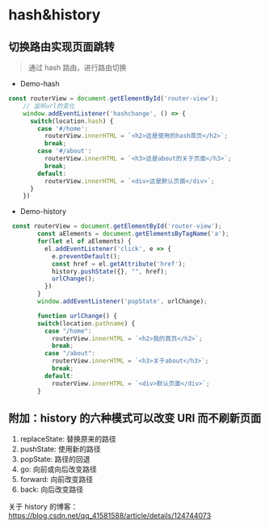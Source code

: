 # hash&history

## 切换路由实现页面跳转

> 通过 hash 路由，进行路由切换

- Demo-hash

```JavaScript
const routerView = document.getElementById('router-view');
    // 监听url的变化
    window.addEventListener('hashchange', () => {
      switch(location.hash) {
        case '#/home':
          routerView.innerHTML = `<h2>这是使用的hash首页</h2>`;
          break;
        case '#/about':
          routerView.innerHTML = `<h3>这是about的关于页面</h3>`;
          break;
        default:
          routerView.innerHTML = `<div>这是默认页面</div>`;
      }
    })

```

- Demo-history

```JavaScript
 const routerView = document.getElementById('router-view');
        const aElements = document.getElementsByTagName('a');
        for(let el of aElements) {
          el.addEventListener('click', e => {
            e.preventDefault();
            const href = el.getAttribute('href');
            history.pushState({}, "", href);
            urlChange();
          })
        }
        window.addEventListener('popState', urlChange);

        function urlChange() {
        switch(location.pathname) {
          case "/home":
            routerView.innerHTML = `<h2>我的首页</h2>`;
            break;
          case "/about":
            routerView.innerHTML = `<h3>关于about</h3>`;
            break;
          default:
            routerView.innerHTML = `<div>默认页面</div>`;
        }
```

## **附加：history 的六种模式可以改变 URl 而不刷新页面**

1. replaceState: 替换原来的路径
2. pushState: 使用新的路径
3. popState: 路径的回退
4. go: 向前或向后改变路径
5. forward: 向前改变路径
6. back: 向后改变路径

关于 history 的博客： https://blog.csdn.net/qq_41581588/article/details/124744073
